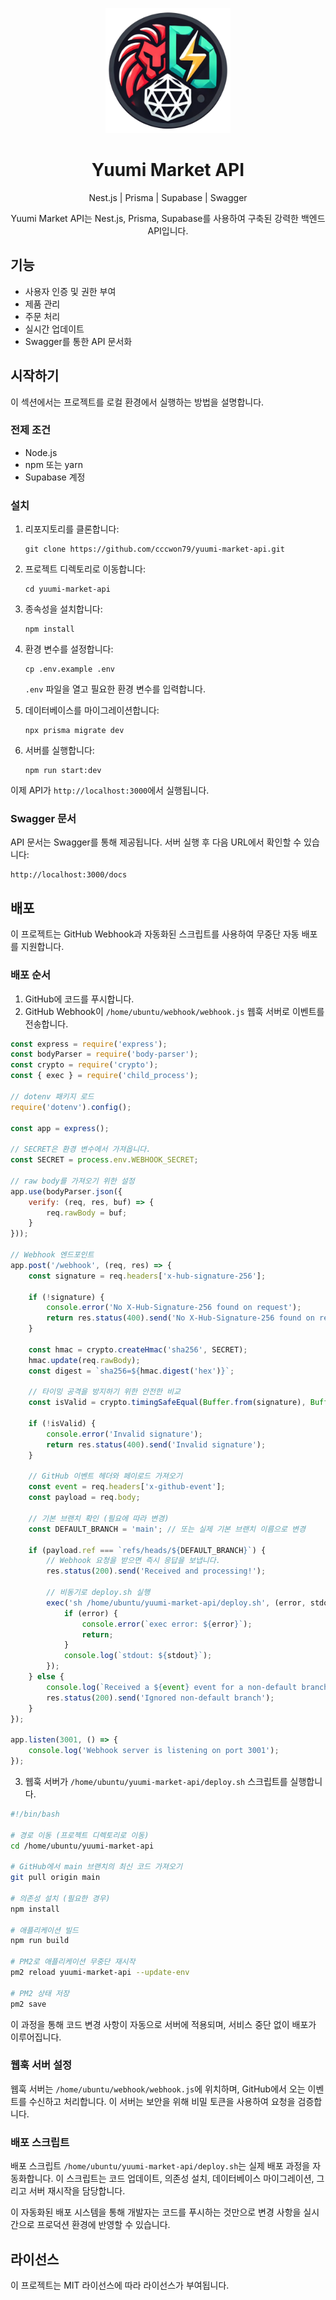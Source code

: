 <p align="center">
  <img src="public/images/supa-nest-prisma.png" alt="Yuumi Market API 로고" width="200" height="200">
</p>

<h1 align="center">Yuumi Market API</h1>

<p align="center">
  Nest.js | Prisma | Supabase | Swagger
</p>

<p align="center">
  Yuumi Market API는 Nest.js, Prisma, Supabase를 사용하여 구축된 강력한 백엔드 API입니다.
</p>

## 기능

- 사용자 인증 및 권한 부여
- 제품 관리
- 주문 처리
- 실시간 업데이트
- Swagger를 통한 API 문서화

## 시작하기

이 섹션에서는 프로젝트를 로컬 환경에서 실행하는 방법을 설명합니다.

### 전제 조건

- Node.js
- npm 또는 yarn
- Supabase 계정

### 설치

1. 리포지토리를 클론합니다:

   ```
   git clone https://github.com/cccwon79/yuumi-market-api.git
   ```

2. 프로젝트 디렉토리로 이동합니다:

   ```
   cd yuumi-market-api
   ```

3. 종속성을 설치합니다:

   ```
   npm install
   ```

4. 환경 변수를 설정합니다:

   ```
   cp .env.example .env
   ```

   `.env` 파일을 열고 필요한 환경 변수를 입력합니다.

5. 데이터베이스를 마이그레이션합니다:

   ```
   npx prisma migrate dev
   ```

6. 서버를 실행합니다:
   ```
   npm run start:dev
   ```

이제 API가 `http://localhost:3000`에서 실행됩니다.

### Swagger 문서

API 문서는 Swagger를 통해 제공됩니다. 서버 실행 후 다음 URL에서 확인할 수 있습니다:

```
http://localhost:3000/docs
```

## 배포

이 프로젝트는 GitHub Webhook과 자동화된 스크립트를 사용하여 무중단 자동 배포를 지원합니다.

### 배포 순서

1. GitHub에 코드를 푸시합니다.
2. GitHub Webhook이 `/home/ubuntu/webhook/webhook.js` 웹훅 서버로 이벤트를 전송합니다.

```webhook.js
const express = require('express');
const bodyParser = require('body-parser');
const crypto = require('crypto');
const { exec } = require('child_process');

// dotenv 패키지 로드
require('dotenv').config();

const app = express();

// SECRET은 환경 변수에서 가져옵니다.
const SECRET = process.env.WEBHOOK_SECRET;

// raw body를 가져오기 위한 설정
app.use(bodyParser.json({
    verify: (req, res, buf) => {
        req.rawBody = buf;
    }
}));

// Webhook 엔드포인트
app.post('/webhook', (req, res) => {
    const signature = req.headers['x-hub-signature-256'];

    if (!signature) {
        console.error('No X-Hub-Signature-256 found on request');
        return res.status(400).send('No X-Hub-Signature-256 found on request');
    }

    const hmac = crypto.createHmac('sha256', SECRET);
    hmac.update(req.rawBody);
    const digest = `sha256=${hmac.digest('hex')}`;

    // 타이밍 공격을 방지하기 위한 안전한 비교
    const isValid = crypto.timingSafeEqual(Buffer.from(signature), Buffer.from(digest));

    if (!isValid) {
        console.error('Invalid signature');
        return res.status(400).send('Invalid signature');
    }

    // GitHub 이벤트 헤더와 페이로드 가져오기
    const event = req.headers['x-github-event'];
    const payload = req.body;

    // 기본 브랜치 확인 (필요에 따라 변경)
    const DEFAULT_BRANCH = 'main'; // 또는 실제 기본 브랜치 이름으로 변경

    if (payload.ref === `refs/heads/${DEFAULT_BRANCH}`) {
        // Webhook 요청을 받으면 즉시 응답을 보냅니다.
        res.status(200).send('Received and processing!');

        // 비동기로 deploy.sh 실행
        exec('sh /home/ubuntu/yuumi-market-api/deploy.sh', (error, stdout, stderr) => {
            if (error) {
                console.error(`exec error: ${error}`);
                return;
            }
            console.log(`stdout: ${stdout}`);
        });
    } else {
        console.log(`Received a ${event} event for a non-default branch: ${payload.ref}`);
        res.status(200).send('Ignored non-default branch');
    }
});

app.listen(3001, () => {
    console.log('Webhook server is listening on port 3001');
});

```

3. 웹훅 서버가 `/home/ubuntu/yuumi-market-api/deploy.sh` 스크립트를 실행합니다.

```deploy.sh
#!/bin/bash

# 경로 이동 (프로젝트 디렉토리로 이동)
cd /home/ubuntu/yuumi-market-api

# GitHub에서 main 브랜치의 최신 코드 가져오기
git pull origin main

# 의존성 설치 (필요한 경우)
npm install

# 애플리케이션 빌드
npm run build

# PM2로 애플리케이션 무중단 재시작
pm2 reload yuumi-market-api --update-env

# PM2 상태 저장
pm2 save
```

이 과정을 통해 코드 변경 사항이 자동으로 서버에 적용되며, 서비스 중단 없이 배포가 이루어집니다.

### 웹훅 서버 설정

웹훅 서버는 `/home/ubuntu/webhook/webhook.js`에 위치하며, GitHub에서 오는 이벤트를 수신하고 처리합니다. 이 서버는 보안을 위해 비밀 토큰을 사용하여 요청을 검증합니다.

### 배포 스크립트

배포 스크립트 `/home/ubuntu/yuumi-market-api/deploy.sh`는 실제 배포 과정을 자동화합니다. 이 스크립트는 코드 업데이트, 의존성 설치, 데이터베이스 마이그레이션, 그리고 서버 재시작을 담당합니다.

이 자동화된 배포 시스템을 통해 개발자는 코드를 푸시하는 것만으로 변경 사항을 실시간으로 프로덕션 환경에 반영할 수 있습니다.

## 라이선스

이 프로젝트는 MIT 라이선스에 따라 라이선스가 부여됩니다.
